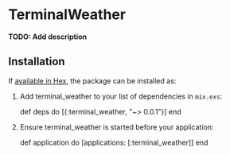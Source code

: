 # TerminalWeather

**TODO: Add description**

## Installation

If [available in Hex](https://hex.pm/docs/publish), the package can be installed as:

  1. Add terminal_weather to your list of dependencies in `mix.exs`:

        def deps do
          [{:terminal_weather, "~> 0.0.1"}]
        end

  2. Ensure terminal_weather is started before your application:

        def application do
          [applications: [:terminal_weather]]
        end

